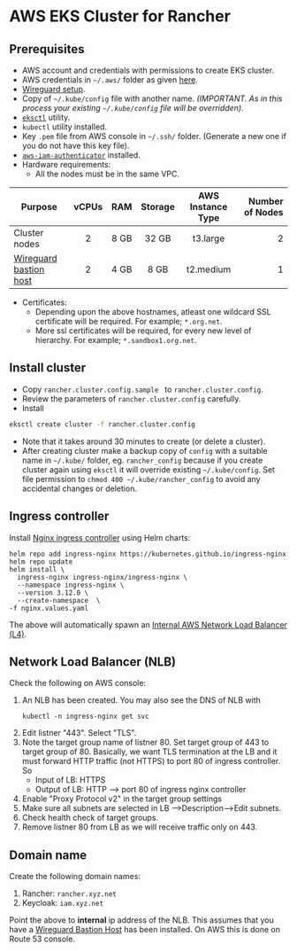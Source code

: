 # AWS EKS Cluster for Rancher

## Prerequisites
* AWS account and credentials with permissions to create EKS cluster.
* AWS credentials in `~/.aws/` folder as given [here](https://docs.aws.amazon.com/cli/latest/userguide/cli-configure-files.html).
* [Wireguard setup](https://docs.mosip.io/1.2.0/deployment/wireguard/wireguard-bastion).
* Copy of `~/.kube/config` file with another name. _(IMPORTANT. As in this process your existing `~/.kube/config` file will be overridden)_.
* [`eksctl`](https://docs.aws.amazon.com/eks/latest/userguide/eksctl.html) utility.
* `kubectl` utility installed.
* Key `.pem` file from AWS console in `~/.ssh/` folder. (Generate a new one if you do not have this key file).
* [`aws-iam-authenticator`](https://docs.aws.amazon.com/eks/latest/userguide/install-aws-iam-authenticator.html) installed.
* Hardware requirements:
    * All the nodes must be in the same VPC.

|Purpose|vCPUs|RAM|Storage|AWS Instance Type|Number of Nodes|
|---|:---:|:---:|:---:|:---:|---:|
|Cluster nodes | 2 | 8 GB | 32 GB | t3.large |2|
|[Wireguard bastion host](https://docs.mosip.io/1.2.0/deployment/wireguard/wireguard-bastion)| 2 | 4 GB | 8 GB | t2.medium |1|

* Certificates:
    * Depending upon the above hostnames, atleast one wildcard SSL certificate will be required. For example; `*.org.net`.
    * More ssl certificates will be required, for every new level of hierarchy. For example; `*.sandbox1.org.net`.

## Install cluster
* Copy `rancher.cluster.config.sample ` to `rancher.cluster.config`.  
* Review the parameters of `rancher.cluster.config` carefully.
* Install
```sh
eksctl create cluster -f rancher.cluster.config
```
* Note that it takes around 30 minutes to create (or delete a cluster).
* After creating cluster make a backup copy of `config` with a suitable name in `~/.kube/` folder, eg. `rancher_config` because if you create cluster again using `eksctl` it will override existing `~/.kube/config`. Set file permission to `chmod 400 ~/.kube/rancher_config` to avoid any accidental changes or deletion.

## Ingress controller 
Install [Nginx ingress controller](https://kubernetes.github.io/ingress-nginx/deploy/) using Helm charts:
```
helm repo add ingress-nginx https://kubernetes.github.io/ingress-nginx
helm repo update
helm install \                               
  ingress-nginx ingress-nginx/ingress-nginx \
  --namespace ingress-nginx \
  --version 3.12.0 \
  --create-namespace  \
-f nginx.values.yaml
```

The above will automatically spawn an [Internal AWS Network Load Balancer (L4)](https://docs.aws.amazon.com/elasticloadbalancing/latest/network/create-network-load-balancer.html).  

## Network Load Balancer (NLB)

Check the following on AWS console:

1. An NLB has been created. You may also see the DNS of NLB with
    ```
    kubectl -n ingress-nginx get svc
    ```
1. Edit listner "443". Select "TLS".
1. Note the target group name of listner 80. Set target group of 443 to target group of 80.  Basically, we want TLS termination at the LB and it must forward HTTP traffic (not HTTPS) to port 80 of ingress controller.  So
    * Input of LB:  HTTPS
    * Output of LB: HTTP --> port 80 of ingress nginx controller
1. Enable "Proxy Protocol v2" in the target group settings
1. Make sure all subnets are selected in LB -->Description-->Edit subnets.
1. Check health check of target groups.
1. Remove listner 80 from LB as we will receive traffic only on 443.

## Domain name
Create the following domain names:
1. Rancher: `rancher.xyz.net` 
2. Keycloak: `iam.xyz.net`  

Point the above to **internal** ip address of the NLB. This assumes that you have a [Wireguard Bastion Host](https://docs.mosip.io/1.2.0/deployment/wireguard/wireguard-bastion) has been installed. On AWS this is done on Route 53 console. 
